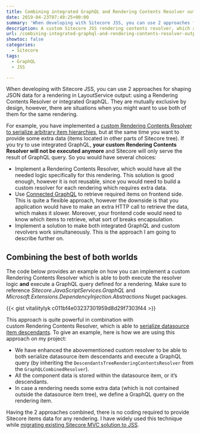 ```yaml
---
title: Combining integrated GraphQL and Rendering Contents Resolver output
date: 2019-04-23T07:49:25+00:00
summary: 'When developing with Sitecore JSS, you can use 2 approaches for shaping JSON data for a rendering  in LayoutService output: using a Rendering Contents Resolver or integrated GraphQL. They are mutually exclusive by design, however, there are situations when you might want to use both of them for the same rendering.'
description: A custom Sitecore JSS rendering contents resolver, which appends results of a GraphQL query defined on a rendering item to LayoutService output.
url: /combining-integrated-graphql-and-rendering-contents-resolver-output/
showtoc: false
categories:
  - Sitecore
tags:
  - GraphQL
  - JSS

---
```

When developing with Sitecore JSS, you can use 2 approaches for shaping JSON data for a rendering in LayoutService output: using a Rendering Contents Resolver or integrated GraphQL. They are mutually exclusive by design, however, there are situations when you might want to use both of them for the same rendering.

For example, you have implemented a [custom Rendering Contents Resolver to serialize arbitrary item hierarchies](/jss-and-arbitrary-item-hierarchies/ "custom Rendering Contents Resolver to serialize arbitrary item hierarchies"), but at the same time you want to provide some extra data (items located in other parts of Sitecore tree). If you try to use integrated GraphQL, **your custom Rendering Contents Resolver will not be executed anymore** and Sitecore will only serve the result of GraphQL query. So you would have several choices:

  * Implement a Rendering Contents Resolver, which would have all the needed logic specifically for this rendering. This solution is good enough, however it is not reusable, since you would need to build a custom resolver for each rendering which requires extra data.
  * Use [Connected GraphQL](https://doc.sitecore.com/xp/en/developers/hd/200/sitecore-headless-development/connected-graphql-in-jss-apps.html "Connected GraphQL") to retrieve required items on frontend side. This is quite a flexible approach, however the downside is that you application would have to make an extra HTTP call to retrieve the data, which makes it slower. Moreover, your frontend code would need to know which items to retrieve, what sort of breaks encapsulation.
  * Implement a solution to make both integrated GraphQL and custom revolvers work simultaneously. This is the approach I am going to describe further on.

## Combining the best of both worlds

The code below provides an example on how you can implement a custom Rendering Contents Resolver which is able to both execute the resolver logic **and** execute a GraphQL query defined for a rendering. Make sure to reference _Sitecore.JavaScriptServices.GraphQL_ and _Microsoft.Extensions.DependencyInjection.Abstractions_ Nuget packages.

{{< gist vitaliitylyk c011bf4e03237301959d8d29f7303f44 >}}

This approach is quite powerful in combination with  
custom Rendering Contents Resolver, which is able to [serialize datasource item descendants](/jss-and-arbitrary-item-hierarchies/ "serialize datasource item descendants"). To give an example, here is how we are using this approach on my project:

  * We have enhanced the abovementioned custom resolver to be able to both serialize datasource item descendants and execute a GraphQL query (by inheriting the `DescendantsTreeRenderingContentsResolver` from the `GraphQLCombinedResolver`).
  * All the component data is stored within the datasource item, or it&#8217;s descendants.
  * In case a rendering needs some extra data (which is not contained outside the datasource item tree), we define a GraphQL query on the rendering item.

Having the 2 approaches combined, there is no coding required to provide Sitecore items data for any rendering. I have widely used this technique while [migrating existing Sitecore MVC solution to JSS](/guide-on-refactoring-your-sitecore-solution-to-sitecore-jss/ "migrating existing Sitecore MVC solution to JSS").